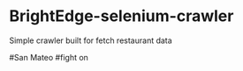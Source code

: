 # BrightEdge-selenium-crawler
Simple crawler built for fetch restaurant data 

#San Mateo 
#fight on
